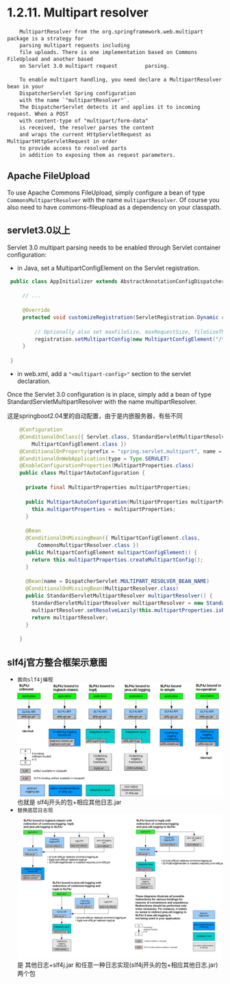 # 1.2.11. Multipart resolver
```text
    MultipartResolver from the org.springframework.web.multipart package is a strategy for 
    parsing multipart requests including 
    file uploads. There is one implementation based on Commons FileUpload and another based 
    on Servlet 3.0 multipart request         parsing.

    To enable multipart handling, you need declare a MultipartResolver bean in your 
    DispatcherServlet Spring configuration 
    with the name `"multipartResolver"`. 
    The DispatcherServlet detects it and applies it to incoming request. When a POST 
    with content-type of "multipart/form-data" 
    is received, the resolver parses the content 
    and wraps the current HttpServletRequest as MultipartHttpServletRequest in order 
    to provide access to resolved parts 
    in addition to exposing them as request parameters.
 ```
## Apache FileUpload
To use Apache Commons FileUpload, simply configure a bean of type ``CommonsMultipartResolver`` with the name `multipartResolver`. Of course you also need to have commons-fileupload as a dependency on your classpath.

## servlet3.0以上
Servlet 3.0 multipart parsing needs to be enabled through Servlet container configuration:

   * in Java, set a MultipartConfigElement on the Servlet registration.
   ```java
    public class AppInitializer extends AbstractAnnotationConfigDispatcherServletInitializer {

        // ...

        @Override
        protected void customizeRegistration(ServletRegistration.Dynamic registration) {

            // Optionally also set maxFileSize, maxRequestSize, fileSizeThreshold
            registration.setMultipartConfig(new MultipartConfigElement("/tmp"));
        }

    }
   ```

   * in web.xml, add a `"<multipart-config>"` section to the servlet declaration.

Once the Servlet 3.0 configuration is in place, simply add a bean of type StandardServletMultipartResolver 
with the name multipartResolver.

这是springboot2.04里的自动配置，由于是内嵌服务器，有些不同
```java
    @Configuration
    @ConditionalOnClass({ Servlet.class, StandardServletMultipartResolver.class,
        MultipartConfigElement.class })
    @ConditionalOnProperty(prefix = "spring.servlet.multipart", name = "enabled", matchIfMissing = true)
    @ConditionalOnWebApplication(type = Type.SERVLET)
    @EnableConfigurationProperties(MultipartProperties.class)
    public class MultipartAutoConfiguration {

      private final MultipartProperties multipartProperties;

      public MultipartAutoConfiguration(MultipartProperties multipartProperties) {
        this.multipartProperties = multipartProperties;
      }

      @Bean
      @ConditionalOnMissingBean({ MultipartConfigElement.class,
          CommonsMultipartResolver.class })
      public MultipartConfigElement multipartConfigElement() {
        return this.multipartProperties.createMultipartConfig();
      }

      @Bean(name = DispatcherServlet.MULTIPART_RESOLVER_BEAN_NAME)
      @ConditionalOnMissingBean(MultipartResolver.class)
      public StandardServletMultipartResolver multipartResolver() {
        StandardServletMultipartResolver multipartResolver = new StandardServletMultipartResolver();
        multipartResolver.setResolveLazily(this.multipartProperties.isResolveLazily());
        return multipartResolver;
      }

    }
```
slf4j官方整合框架示意图
--------
* `面向slf4j编程`![ss](concrete-bindings.png)
    也就是 slf4j开头的包+相应其他日志.jar
* `替换底层日志现`![ss](legacy.png)
    是 其他日志+slf4j.jar 和任意一种日志实现(slf4j开头的包+相应其他日志.jar)两个包
